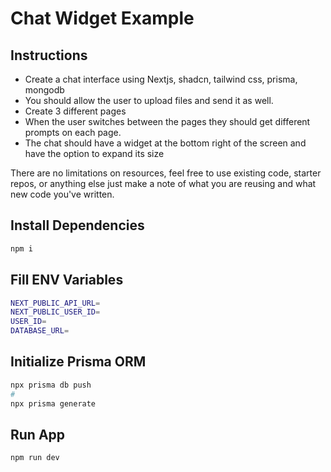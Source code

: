 # Chat Widget Example

## Instructions
* Create a chat interface using Nextjs, shadcn, tailwind css, prisma, mongodb
* You should allow the user to upload files and send it as well.
* Create 3 different pages
* When the user switches between the pages they should get different prompts on each page.
* The chat should have a widget at the bottom right of the screen and have the option to expand its size

There are no limitations on resources, feel free to use existing code, starter repos, or anything else just make a note of what you are reusing and what new code you've written.

## Install Dependencies
```bash
npm i
```

## Fill ENV Variables
```bash
NEXT_PUBLIC_API_URL=
NEXT_PUBLIC_USER_ID=
USER_ID=
DATABASE_URL=
```

## Initialize Prisma ORM
```bash
npx prisma db push
#
npx prisma generate
```

## Run App
```bash
npm run dev
```
